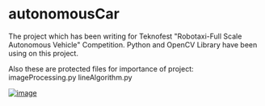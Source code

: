# autonomousCar
The project which has been writing for Teknofest "Robotaxi-Full Scale Autonomous Vehicle" Competition. Python and OpenCV Library have been using on this project.

Also these are protected files for importance of project:
imageProcessing.py
lineAlgorithm.py

[![image](https://i.hizliresim.com/AG2O4r.png)](https://hizliresim.com/AG2O4r)
